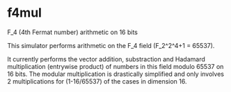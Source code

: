 # f4mul
F_4 (4th Fermat number) arithmetic on 16 bits

This simulator performs arithmetic on the F_4 field (F_2^2^4+1 = 65537).

It currently performs the vector addition, substraction and Hadamard multiplication (entrywise product) of numbers in this field modulo 65537 on 16 bits. The modular multiplication is drastically simplified and only involves 2 multiplications for (1-16/65537) of the cases in dimension 16.
